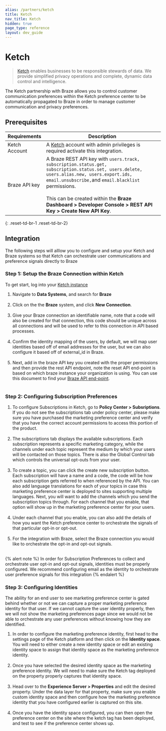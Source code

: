 ```yaml
---
alias: /partners/ketch
title: Ketch
nav_title: Ketch
hidden: true
page_type: reference
layout: dev_guide
---
```


# Ketch

> [Ketch](https://www.ketch.com) enables businesses to be responsible stewards of data. We provide simplified privacy operations and complete, dynamic data control and intelligence.

The Ketch partnership with Braze allows you to control customer communication preferences within the Ketch preference center to be automatically propagated to Braze in order to manage customer communication and privacy preferences. 

## Prerequisites

| Requirements | Description |
|---|---|
| Ketch Account | A [Ketch](https://www.ketch.com) account with admin privileges is required activate this integration. |
| Braze API key | A Braze REST API key with `users.track, subscription.status.get, subscription.status.set, users.delete, users.alias.new, users.export.ids, email.unsubscribe,`and `email.blacklist` permissions.<br><br>This can be created within the **Braze Dashboard > Developer Console > REST API Key > Create New API Key**. |
{: .reset-td-br-1 .reset-td-br-2}

## Integration

The following steps will alllow you to configure and setup your Ketch and Braze systems so that Ketch can orchestrate user communications and preference signals directly to Braze

### Step 1: Setup the Braze Connection within Ketch
To get start, log into your [Ketch instance](https://app.ketch.com)

1. Navigate to **Data Systems**, and search for **Braze**<br><br> 
2. Click on the the **Braze** system, and click **New Connection**.<br><br>
3. Give your Braze connection an identifiable name, note that a code will also be created for that connection, this code should be unique across all connections and will be used to refer to this connection in API based processes.<br><br>
4. Confirm the identity mapping of the users, by default, we will map user identities based off of email addresses for the user, but we can also configure it based off of external_id in Braze.<br><br>
5. Next, add in the braze API key you created with the proper permissions and then provide the rest API endpoint, note the reset API end-point is based on which braze instance your organization is using. You can use this document to find your [Braze API end-point](https://www.braze.com/docs/api/basics/#endpoints).<br><br>


### Step 2: Configuring Subscription Preferences
1. To configure Subscriptions in Ketch, go to **Policy Center > Subsriptions**. If you do not see the subscriptions tab under policy center, please make sure you have purchased the marketing preference center and verify that you have the correct account permissions to access this portion of the product.<br><br> 
2. The subscriptions tab displays the available subscriptions. Each subscription represents a specific marketing category, while the channels under each topic represent the medium by which your users will be contacted on those topics. There is also the Global Control tab which controls the universal opt-outs from your user.<br><br> 
3. To create a topic, you can click the create new subscription button. Each subscription will have a name and a code, the code will be how each subscription gets referred to when referenced by the API. You can also add language translations for each of your topics in case this marketing preference center is deployed to sites supporting multiple languages. Next, you will want to add the channels which you send the subscription topics through. For each channel that you enable, that option will show up in the marketing preference center for your users.<br><br>
4. Under each channel that you enable, you can also add the details of how you want the Ketch preference center to orchestrate the signals of that particular opt-in or opt-out.<br><br>
5. For the integration with Braze, select the Braze connection you would like to orchestrate the opt-in and opt-out signals.<br><br>


{% alert note %}
In order for Subscription Preferences to collect and orchestrate user opt-in and opt-out signals, identities must be properly configured. We recommend configuring email as the identity to orchestrate user preference signals for this integration
{% endalert %}

### Step 3: Configuring Identities
The ability for an end user to see marketing preference center is gated behind whether or not we can capture a proper marketing preference identity for that user. If we cannot capture the user identity properly, then we will not show the marketing preferences page since we would not be able to orchestrate any user preferences without knowing how they are identified.

1. In order to configure the marketing preference identity, first head to the settings page of the Ketch platform and then click on the **Identity space**. You will need to either create a new identity space or edit an existing identity space to assign that identity space as the marketing preference identity.<br><br>
2. Once you have selected the desired identity space as the marketing preference identity. We will need to make sure the Ketch tag deployed on the property properly captures that identity space.<br><br>
3. Head over to the **Experience Server > Properties** and edit the desired property. Under the data layer for that property, make sure you enable custom identity space and then configure how the marketing preference identity that you have configured earlier is captured on this site.<br><br>
4. Once you have the identity space configured, you can then open the preference center on the site where the ketch tag has been deployed, and test to see if the preference center shows up.<br><br>


